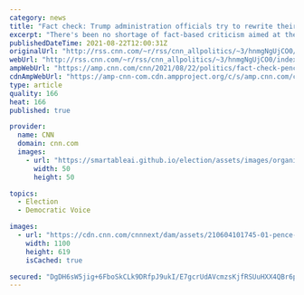 ```yaml
---
category: news
title: "Fact check: Trump administration officials try to rewrite their own Afghanistan history "
excerpt: "There's been no shortage of fact-based criticism aimed at the Biden administration's handling of the US withdrawal from Afghanistan.\n    \n"
publishedDateTime: 2021-08-22T12:00:31Z
originalUrl: "http://rss.cnn.com/~r/rss/cnn_allpolitics/~3/hnmgNgUjCO0/index.html"
webUrl: "http://rss.cnn.com/~r/rss/cnn_allpolitics/~3/hnmgNgUjCO0/index.html"
ampWebUrl: "https://amp.cnn.com/cnn/2021/08/22/politics/fact-check-pence-pompeo-haley-miller-afghanistan/index.html"
cdnAmpWebUrl: "https://amp-cnn-com.cdn.ampproject.org/c/s/amp.cnn.com/cnn/2021/08/22/politics/fact-check-pence-pompeo-haley-miller-afghanistan/index.html"
type: article
quality: 166
heat: 166
published: true

provider:
  name: CNN
  domain: cnn.com
  images:
    - url: "https://smartableai.github.io/election/assets/images/organizations/cnn.com-50x50.jpg"
      width: 50
      height: 50

topics:
  - Election
  - Democratic Voice

images:
  - url: "https://cdn.cnn.com/cnnnext/dam/assets/210604101745-01-pence-nh-speech-0603-super-tease.jpg"
    width: 1100
    height: 619
    isCached: true

secured: "DgDH6sW5jig+6FboSkCLk9DRfpJ9ukI/E7gcrUdAVcmzsKjfRSUuHXX4QBr6pMIgzlkOicBgfNf+iQH+1aDqTrDaO7Zovb/xSHIbQUhqS9t/AeWpVh7IhjYbcjOxODbbKvH0QZThb6cJYEqn2tbPlRo8H1M8epHsUkNeiJpd4FkebG6YJ7rCHNdtky6Qz+MRryrXuHgWsPQc06kBh4cCCufA5IKeURD+DcZ2ZC0mqU0dEqSUqxCsbv51AfxCmnCUYbZof4FCQcNRyMwzIf2tbaGQZ5jXR4yLtAj7Cj+cZu002RsInTDGv4kqqW59O0/ZPL9FRcwJ+/ed93KOkpGDwqYldBSoTxPq2YZPHiQ8wS4=;gjbm+ly146v8e/6iqPqWVg=="
---
```


